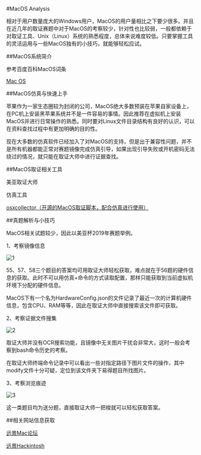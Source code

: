 #MacOS Analysis

相对于用户数量庞大的Windows用户，MacOS的用户量相比之下要少很多。并且在近几年的取证赛题中对于MacOS的考察较少，针对性也比较弱，一般都依赖于对取证工具、Unix（Linux）系统的熟悉程度，总体来说难度较低。只要掌握工具的灵活运用与一些MacOS独有的小技巧，就能够轻松应试。

##MacOS系统简介

参考百度百科MacOS词条

[Mac OS](https://baike.baidu.com/item/Mac%20OS/2840867?fromtitle=MacOS&fromid=8654551&fr=aladdin)

##MacOS仿真与快速上手

苹果作为一家生态圈较为封闭的公司，MacOS绝大多数预装在苹果自家设备上，在PC机上安装黑苹果系统并不是一件容易的事情。因此推荐在虚拟机上安装MacOS并进行日常操作的熟悉。同时要对Linux文件目录结构有良好的认识，可以在资料查找过程中有更加明确的目的性。

现在大多数的仿真软件已经加入了对MacOS的支持，但是出于兼容性问题，并不是所有机器都能正常对赛题镜像完成仿真引导，如果出现引导失败或开机密码无法绕过的情况，就只能在取证大师中进行证据查找。

##MacOS取证相关工具

美亚取证大师

仿真工具

[osxcollector（开源的MacOS取证脚本，配合仿真进行使用）](https://github.com/Yelp/osxcollector)

##真题解析与小技巧

MacOS相关试题较少，因此以美亚杯2019年赛题举例。

1、考察镜像信息

![1](https://s2.ax1x.com/2020/02/02/1J76AS.png)

55、57、58三个题目的答案均可用取证大师轻松获取，难点就在于56题的硬件信息的获取。此时不可以用仿真+命令的方式读取配置，那样只能获取到当前虚拟机环境下分配的硬件信息。

MacOS下有一个名为HardwareConfig.json的文件记录了最近一次的计算机硬件信息，包含CPU、RAM等等，因此在取证大师中直接搜索该文件即可获取。

2、考察证据文件搜集

![2](https://s2.ax1x.com/2020/02/02/1J7DnP.png)

取证大师并没有OCR搜索功能，且镜像中无关图片干扰会非常大，这时一般会考察到bash命令历史的考察。

在取证大师终端命令记录中可以看出一些对指定路径下图片文件的操作，其中modify文件十分可疑，定位到该文件夹下易得题目所找图片。

3、考察浏览痕迹

![3](https://s2.ax1x.com/2020/02/02/1J7s78.png)

这一类题目均为送分题，直接取证大师一把梭就可以轻松获取答案。

##相关网站信息获取

[远景Mac论坛](http://mac.pcbeta.com/)

[远景Hackintosh](http://bbs.pcbeta.com/forum-498-1.html)